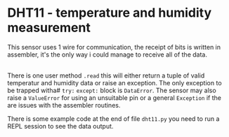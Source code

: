 <h1>DHT11 - temperature and humidity measurement</h1>

This sensor uses 1 wire for communication, the receipt of bits is written in assembler, it's the only way i could manage to receive all of the data.<br/><br/>

There is one user method `.read` this will either return a tuple of valid temperatur and humidity data or raise an exception. The only exception to be trapped witha# `try:` `except:` block is `DataError`.  The sensor may also raise a `ValueError` for using an unsuitable pin or a general `Exception` if the are issues with the assembler routines.

There is some example code at the end of file `dht11.py` you need to run a REPL session to see the data output.